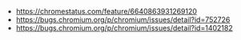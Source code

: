 - https://chromestatus.com/feature/6640863931269120
- https://bugs.chromium.org/p/chromium/issues/detail?id=752726
- https://bugs.chromium.org/p/chromium/issues/detail?id=1402182
